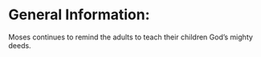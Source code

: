# General Information:

Moses continues to remind the adults to teach their children God’s mighty deeds.